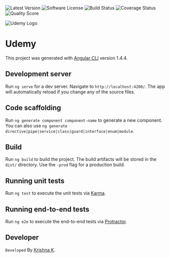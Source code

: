 ![Latest Version](https://img.shields.io/github/release/justinwalsh/daux.io.svg?style=flat-square)
![Software License](https://img.shields.io/badge/license-MIT-brightgreen.svg?style=flat-square)
![Build Status](https://img.shields.io/travis/onigoetz/daux.io/master.svg?style=flat-square)
![Coverage Status](https://img.shields.io/scrutinizer/coverage/g/onigoetz/daux.io.svg?style=flat-square)
![Quality Score](https://img.shields.io/scrutinizer/g/onigoetz/daux.io.svg?style=flat-square)


![Udemy Logo](https://www.valuecoders.com/blog/wp-content/uploads/2017/03/angular-4-release.jpg)

# Udemy

This project was generated with [Angular CLI](https://github.com/angular/angular-cli) version 1.4.4.

## Development server

Run `ng serve` for a dev server. Navigate to `http://localhost:4200/`. The app will automatically reload if you change any of the source files.

## Code scaffolding

Run `ng generate component component-name` to generate a new component. You can also use `ng generate directive|pipe|service|class|guard|interface|enum|module`.

## Build

Run `ng build` to build the project. The build artifacts will be stored in the `dist/` directory. Use the `-prod` flag for a production build.

## Running unit tests

Run `ng test` to execute the unit tests via [Karma](https://karma-runner.github.io).

## Running end-to-end tests

Run `ng e2e` to execute the end-to-end tests via [Protractor](http://www.protractortest.org/).

## Developer

`Developed` By [Krishna K](https://github.com/krishnaUIDev).
